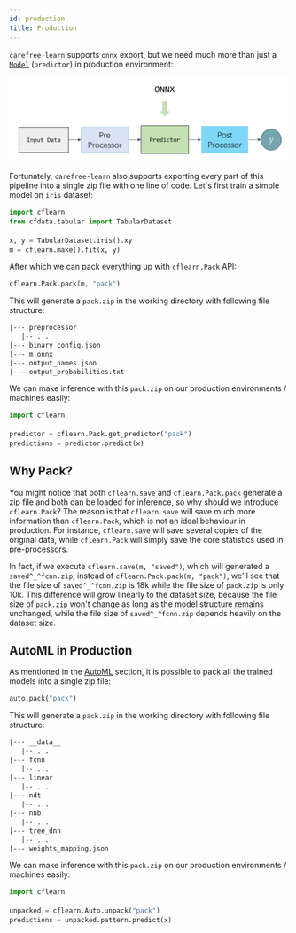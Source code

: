 ```yaml
---
id: production
title: Production
---
```


`carefree-learn` supports `onnx` export, but we need much more than just a [`Model`](../design-principles#model) (`predictor`) in production environment:

![Pack](../../static/img/pack.png)

Fortunately, `carefree-learn` also supports exporting every part of this pipeline into a single zip file with one line of code. Let's first train a simple model on `iris` dataset:

```python
import cflearn
from cfdata.tabular import TabularDataset

x, y = TabularDataset.iris().xy
m = cflearn.make().fit(x, y)
```

After which we can pack everything up with `cflearn.Pack` API:

```python
cflearn.Pack.pack(m, "pack")
```

This will generate a `pack.zip` in the working directory with following file structure:

```text
|--- preprocessor
   |-- ...
|--- binary_config.json
|--- m.onnx
|--- output_names.json
|--- output_probabilities.txt
```

We can make inference with this `pack.zip` on our production environments / machines easily:

```python
import cflearn

predictor = cflearn.Pack.get_predictor("pack")
predictions = predictor.predict(x)
```


## Why Pack?

You might notice that both `cflearn.save` and `cflearn.Pack.pack` generate a zip file and both can be loaded for inference, so why should we introduce `cflearn.Pack`? The reason is that `cflearn.save` will save much more information than `cflearn.Pack`, which is not an ideal behaviour in production. For instance, `cflearn.save` will save several copies of the original data, while `cflearn.Pack` will simply save the core statistics used in pre-processors.

In fact, if we execute `cflearn.save(m, "saved")`, which will generated a `saved^_^fcnn.zip`, instead of `cflearn.Pack.pack(m, "pack")`, we'll see that the file size of `saved^_^fcnn.zip` is 18k while the file size of `pack.zip` is only 10k. This difference will grow linearly to the dataset size, because the file size of `pack.zip` won't change as long as the model structure remains unchanged, while the file size of `saved^_^fcnn.zip` depends heavily on the dataset size.


## AutoML in Production

As mentioned in the [AutoML](auto-ml.md) section, it is possible to pack all the trained models into a single zip file:

```python
auto.pack("pack")
```

This will generate a `pack.zip` in the working directory with following file structure:

```text
|--- __data__
   |-- ...
|--- fcnn
   |-- ...
|--- linear
   |-- ...
|--- ndt
   |-- ...
|--- nnb
   |-- ...
|--- tree_dnn
   |-- ...
|--- weights_mapping.json
```

We can make inference with this `pack.zip` on our production environments / machines easily:

```python
import cflearn

unpacked = cflearn.Auto.unpack("pack")
predictions = unpacked.pattern.predict(x)
```
